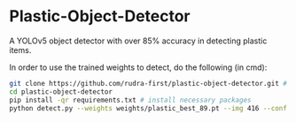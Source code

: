 # Plastic-Object-Detector
A YOLOv5 object detector with over 85% accuracy in detecting plastic items.

In order to use the trained weights to detect, do the following (in cmd):
```bash
git clone https://github.com/rudra-first/plastic-object-detector.git # clone this repo
cd plastic-object-detector 
pip install -qr requirements.txt # install necessary packages
python detect.py --weights weights/plastic_best_89.pt --img 416 --conf 0.4 --source 0 #for webcam 
                                                                                    {path} #to the image or the video               
```
